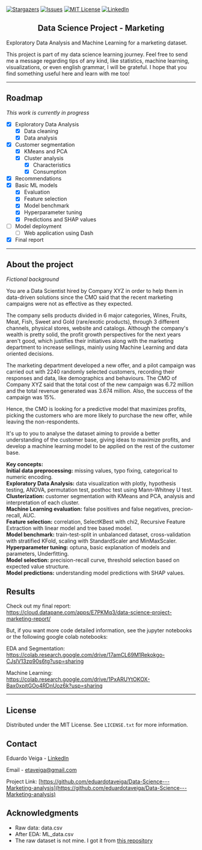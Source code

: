 [![Stargazers][stars-shield]][stars-url]
[![Issues][issues-shield]][issues-url]
[![MIT License][license-shield]][license-url]
[![LinkedIn][linkedin-shield]][linkedin-url]


<div class="alert alert-block alert-info">
<b><h2><center>Data Science Project - Marketing</center></h2></b>
</div>
Exploratory Data Analysis and Machine Learning for a marketing dataset.

This project is part of my data science learning journey. Feel free to send me a message regarding tips of any kind, like statistics, machine learning, visualizations, or even english grammar, I will be grateful. I hope that you find something useful here and learn with me too!

---
## Roadmap
*This work is currently in progress*
- [x] Exploratory Data Analysis
    - [x] Data cleaning
    - [x] Data analysis
- [x] Customer segmentation
    - [x] KMeans and PCA
    - [x] Cluster analysis
        - [x] Characteristics
        - [x] Consumption
- [x] Recommendations
- [x] Basic ML models 
    - [x] Evaluation
    - [x] Feature selection
    - [x] Model benchmark
    - [x] Hyperparameter tuning
    - [x] Predictions and SHAP values
- [ ] Model deployment
    - [ ] Web application using Dash
- [x] Final report
---

## About the project

*Fictional background*

You are a Data Scientist hired by Company XYZ in order to help them in data-driven solutions since the CMO said that the recent marketing campaigns were not as effective as they expected. 

The company sells products divided in 6 major categories, Wines, Fruits, Meat, Fish, Sweet and Gold (rare/exotic products), through 3 different channels, physical stores, website and catalogs. Although the company's wealth is pretty solid, the profit growth perspectives for the next years aren't good, which justifies their initiatives along with the marketing department to increase sellings, mainly using Machine Learning and data oriented decisions.

The marketing department developed a new offer, and a pilot campaign was carried out with 2240 randomly selected customers, recording their responses and data, like demographics and behaviours. The CMO of Company XYZ said that the total cost of the new campaign was 6.72 million and the total revenue generated was 3.674 million. Also, the success of the campaign was 15%.

Hence, the CMO is looking for a predictive model that maximizes profits, picking the customers who are more likely to purchase the new offer, while leaving the non-respondents.

It's up to you to analyse the dataset aiming to provide a better understanding of the customer base, giving ideas to maximize profits, and develop a machine learning model to be applied on the rest of the customer base.

**Key concepts:**  
**Initial data preprocessing:** missing values, typo fixing, categorical to numeric encoding.  
**Exploratory Data Analysis:** data visualization with plotly, hypothesis testing, ANOVA, permutation test, posthoc test using Mann-Whitney U test.  
**Clusterization:** customer segmentation with KMeans and PCA, analysis and interpretation of each cluster.  
**Machine Learning evaluation:** false positives and false negatives, precion-recall, AUC.  
**Feature selection:** correlation, SelectKBest with chi2, Recursive Feature Extraction with linear model and tree based model.  
**Model benchmark:** train-test-split in unbalanced dataset, cross-validation with stratified KFold, scaling with StandardScaler and MinMaxScaler.    
**Hyperparameter tuning:** optuna, basic explanation of models and parameters, Underfitting.  
**Model selection:** precision-recall curve, threshold selection based on expected value structure.  
**Model predictions:** understanding model predictions with SHAP values.  

## Results

Check out my final report: https://cloud.datapane.com/apps/E7PKMq3/data-science-project-marketing-report/

But, if you want more code detailed information, see the jupyter notebooks or the following google colab notebooks:

EDA and Segmentation: https://colab.research.google.com/drive/17amCL69M1Rekokgo-CJslV13zp90s6tg?usp=sharing

Machine Learning: https://colab.research.google.com/drive/1PxARUYtOKOX-Bax0xpitGOo4RDnUoz6k?usp=sharing


---
## License

Distributed under the MIT License. See `LICENSE.txt` for more information.


## Contact

Eduardo Veiga - [LinkedIn](https://www.linkedin.com/in/eduardo-veiga-0728221a6/)

Email - etaveiga@gmail.com

Project Link: [https://github.com/eduardotaveiga/Data-Science---Marketing-analysis](https://github.com/eduardotaveiga/Data-Science---Marketing-analysis)

## Acknowledgments
* Raw data: data.csv
* After EDA: ML_data.csv  
* The raw dataset is not mine. I got it from [this repository]

[this repository]:https://github.com/nailson/ifood-data-business-analyst-test
[stars-shield]:https://img.shields.io/github/stars/github_username/repo_name.svg?style=for-the-badge
[stars-url]:https://github.com/eduardotaveiga/Data-Science---Marketing-analysis/stargazers
[issues-shield]:https://img.shields.io/github/issues/github_username/repo_name.svg?style=for-the-badge
[issues-url]:https://github.com/eduardotaveiga/Data-Science---Marketing-analysis/issues
[license-shield]:https://img.shields.io/github/license/github_username/repo_name.svg?style=for-the-badge
[license-url]:https://github.com/eduardotaveiga/Data-Science---Marketing-analysis/blob/main/LICENSE
[linkedin-shield]:https://img.shields.io/badge/-LinkedIn-black.svg?style=for-the-badge&logo=linkedin&colorB=555
[linkedin-url]:https://www.linkedin.com/in/eduardo-veiga-0728221a6/
